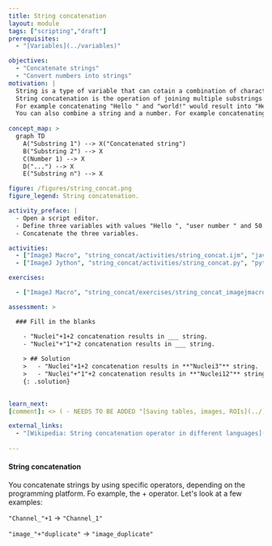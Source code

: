 ```yaml
---
title: String concatenation
layout: module
tags: ["scripting","draft"]
prerequisites: 
  - "[Variables](../variables)"

objectives:
  - "Concatenate strings"
  - "Convert numbers into strings"
motivation: |
  String is a type of variable that can cotain a combination of characters. 
  String concatenation is the operation of joining multiple substrings together to make a bigger one. 
  For example concatenating "Hello " and "world!" would result into "Hello world!". 
  You can also combine a string and a number. For example concatenating the string "Displaying image ", number 50 and " out of 100" would result into "Displaying image 50 out of 100". Furthermore, you may concatenate strings to create paths to the images by concatenating path to the folder and file names.
  
concept_map: >
  graph TD
    A("Substring 1") --> X("Concatenated string")
    B("Substring 2") --> X
    C(Number 1) --> X
    D("...") --> X
    E("Substring n") --> X

figure: /figures/string_concat.png
figure_legend: String concatenation.

activity_preface: |
  - Open a script editor.
  - Define three variables with values "Hello ", "user number " and 50.
  - Concatenate the three variables.

activities:
  - ["ImageJ Macro", "string_concat/activities/string_concat.ijm", "java"]
  - ["ImageJ Jython", "string_concat/activities/string_concat.py", "python"]

exercises:

  - ["ImageJ Macro", "string_concat/exercises/string_concat_imagejmacro.md"]

assessment: >

  ### Fill in the blanks

    - "Nuclei"+1+2 concatenation results in ___ string.
    - "Nuclei"+"1"+2 concatenation results in ___ string.
    
    > ## Solution
    >   - "Nuclei"+1+2 concatenation results in **"Nuclei3"** string.
    >   - "Nuclei"+"1"+2 concatenation results in **"Nuclei12"** string.
    {: .solution}
    

learn_next:
[comment]: <> ( - NEEDS TO BE ADDED "[Saving tables, images, ROIs](../)")

external_links:
  - "[Wikipedia: String concatenation operator in different languages](https://en.wikipedia.org/wiki/Comparison_of_programming_languages_(strings))"
  
---
```

#### String concatenation
You concatenate strings by using specific operators, depending on the programming platform. Fo example, the + operator. Let's look at a few examples:

`"Channel_"+1` -> `"Channel_1"`

`"image_"+"duplicate"` -> `"image_duplicate"`
 

